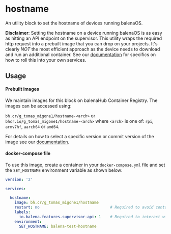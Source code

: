 # hostname

An utility block to set the hostname of devices running balenaOS.

**Disclaimer**: Setting the hostname on a device running balenaOS is as easy as hitting an API endpoint on the supervisor. This utility wraps the required http request into a prebuilt image that you can drop on your projects. It's clearly *NOT* the most efficient approach as the device needs to download and run an additional container. See our [documentation](https://www.balena.io/docs/reference/supervisor/supervisor-api/#patch-v1devicehost-config) for specifics on how to roll this into your own services.


## Usage

#### Prebuilt images

We maintain images for this block on balenaHub Container Registry. The images can be accessed using:

`bh.cr/g_tomas_migone1/hostname-<arch>` or `bhcr.io/g_tomas_migone1/hostname-<arch>` where `<arch>` is one of: `rpi`, `armv7hf`, `aarch64` or `amd64`.

For details on how to select a specific version or commit version of the image see our [documentation](https://github.com/balena-io/open-balena-registry-proxy/#usage).

#### docker-compose file
To use this image, create a container in your `docker-compose.yml` file and set the `SET_HOSTNAME` environment variable as shown below:

```yaml
version: '2'

services:

  hostname:
    image: bh.cr/g_tomas_migone1/hostname
    restart: no                               # Required to avoid container restarting indefinitely
    labels:
      io.balena.features.supervisor-api: 1    # Required to interact with the supervisor
    environment:
      SET_HOSTNAME: balena-test-hostname
```